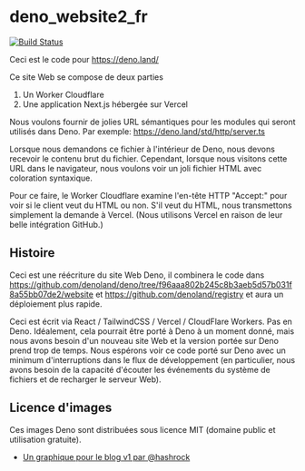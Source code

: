 # deno_website2_fr

[![Build Status](https://github.com/denoland/deno_website2/workflows/ci/badge.svg?branch=master&event=push)](https://github.com/denoland/deno_website2/actions)

Ceci est le code pour https://deno.land/

Ce site Web se compose de deux parties

1. Un Worker Cloudflare
2. Une application Next.js hébergée sur Vercel

Nous voulons fournir de jolies URL sémantiques pour les modules qui seront
utilisés dans Deno. Par exemple: https://deno.land/std/http/server.ts

Lorsque nous demandons ce fichier à l'intérieur de Deno, nous devons recevoir le
contenu brut du fichier. Cependant, lorsque nous visitons cette URL dans le
navigateur, nous voulons voir un joli fichier HTML avec coloration syntaxique.

Pour ce faire, le Worker Cloudflare examine l'en-tête HTTP "Accept:" pour voir
si le client veut du HTML ou non. S'il veut du HTML, nous transmettons
simplement la demande à Vercel. (Nous utilisons Vercel en raison de leur belle
intégration GitHub.)

## Histoire

Ceci est une réécriture du site Web Deno, il combinera le code dans
https://github.com/denoland/deno/tree/f96aaa802b245c8b3aeb5d57b031f8a55bb07de2/website
et https://github.com/denoland/registry et aura un déploiement plus rapide.

Ceci est écrit via React / TailwindCSS / Vercel / CloudFlare Workers. Pas en
Deno. Idéalement, cela pourrait être porté à Deno à un moment donné, mais nous
avons besoin d'un nouveau site Web et la version portée sur Deno prend trop de
temps. Nous espérons voir ce code porté sur Deno avec un minimum d'interruptions
dans le flux de développement (en particulier, nous avons besoin de la capacité
d'écouter les événements du système de fichiers et de recharger le serveur Web).

## Licence d'images

Ces images Deno sont distribuées sous licence MIT (domaine public et utilisation
gratuite).

- [Un graphique pour le blog v1 par @hashrock](https://deno.land/v1.jpg)
